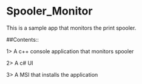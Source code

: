 # Spooler_Monitor
This is a sample app that monitors the print spooler.

##Contents::

1> A c++ console application that monitors spooler

2> A c# UI

3> A MSI that installs the application

